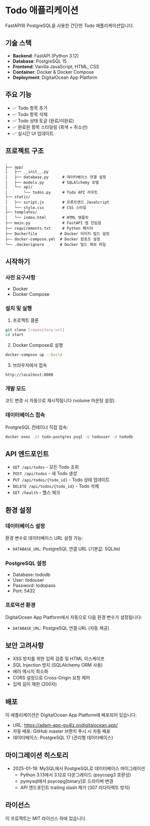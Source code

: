 # Todo 애플리케이션

FastAPI와 PostgreSQL을 사용한 간단한 Todo 애플리케이션입니다.

## 기술 스택

- **Backend**: FastAPI (Python 3.12)
- **Database**: PostgreSQL 15
- **Frontend**: Vanilla JavaScript, HTML, CSS
- **Container**: Docker & Docker Compose
- **Deployment**: DigitalOcean App Platform

## 주요 기능

- ✅ Todo 항목 추가
- ✅ Todo 항목 삭제
- ✅ Todo 상태 토글 (완료/미완료)
- ✅ 완료된 항목 스타일링 (회색 + 취소선)
- ✅ 실시간 UI 업데이트

## 프로젝트 구조

```
.
├── app/
│   ├── __init__.py
│   ├── database.py      # 데이터베이스 연결 설정
│   ├── models.py        # SQLAlchemy 모델
│   └── api/
│       └── todos.py     # Todo API 라우트
├── static/
│   ├── script.js        # 프론트엔드 JavaScript
│   └── style.css        # CSS 스타일
├── templates/
│   └── index.html       # HTML 템플릿
├── main.py              # FastAPI 앱 진입점
├── requirements.txt     # Python 패키지
├── Dockerfile          # Docker 이미지 빌드 설정
├── docker-compose.yml  # Docker 컴포즈 설정
└── .dockerignore       # Docker 빌드 제외 파일

```

## 시작하기

### 사전 요구사항

- Docker
- Docker Compose

### 설치 및 실행

1. 프로젝트 클론
```bash
git clone [repository-url]
cd start
```

2. Docker Compose로 실행
```bash
docker-compose up --build
```

3. 브라우저에서 접속
```
http://localhost:8000
```

### 개발 모드

코드 변경 시 자동으로 재시작됩니다 (volume 마운팅 설정).

### 데이터베이스 접속

PostgreSQL 컨테이너 직접 접속:
```bash
docker exec -it todo-postgres psql -U todouser -d tododb
```

## API 엔드포인트

- `GET /api/todos` - 모든 Todo 조회
- `POST /api/todos` - 새 Todo 생성
- `PUT /api/todos/{todo_id}` - Todo 상태 업데이트
- `DELETE /api/todos/{todo_id}` - Todo 삭제
- `GET /health` - 헬스 체크

## 환경 설정

### 데이터베이스 설정

환경 변수로 데이터베이스 URL 설정 가능:
- `DATABASE_URL`: PostgreSQL 연결 URL (기본값: SQLite)

### PostgreSQL 설정

- Database: tododb
- User: todouser
- Password: todopass
- Port: 5432

### 프로덕션 환경

DigitalOcean App Platform에서 자동으로 다음 환경 변수가 설정됩니다:
- `DATABASE_URL`: PostgreSQL 연결 URL (자동 제공)

## 보안 고려사항

- XSS 방지를 위한 입력 검증 및 HTML 이스케이프
- SQL Injection 방지 (SQLAlchemy ORM 사용)
- 에러 메시지 최소화
- CORS 설정으로 Cross-Origin 요청 제어
- 입력 길이 제한 (200자)

## 배포

이 애플리케이션은 DigitalOcean App Platform에 배포되어 있습니다:
- URL: https://adam-app-gu4lz.ondigitalocean.app/
- 자동 배포: GitHub master 브랜치 푸시 시 자동 배포
- 데이터베이스: PostgreSQL 17 (관리형 데이터베이스)

## 마이그레이션 히스토리

- 2025-01-19: MySQL에서 PostgreSQL로 데이터베이스 마이그레이션
  - Python 3.13에서 3.12로 다운그레이드 (psycopg3 호환성)
  - pymysql에서 psycopg[binary]로 드라이버 변경
  - API 엔드포인트 trailing slash 제거 (307 리다이렉트 방지)

## 라이선스

이 프로젝트는 MIT 라이선스 하에 있습니다.